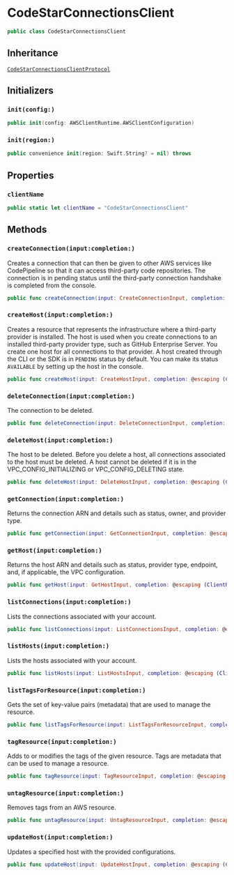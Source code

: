 # CodeStarConnectionsClient

``` swift
public class CodeStarConnectionsClient 
```

## Inheritance

[`CodeStarConnectionsClientProtocol`](/aws-sdk-swift/reference/0.x/AWSCodeStarconnections/CodeStarConnectionsClientProtocol)

## Initializers

### `init(config:)`

``` swift
public init(config: AWSClientRuntime.AWSClientConfiguration) 
```

### `init(region:)`

``` swift
public convenience init(region: Swift.String? = nil) throws 
```

## Properties

### `clientName`

``` swift
public static let clientName = "CodeStarConnectionsClient"
```

## Methods

### `createConnection(input:completion:)`

Creates a connection that can then be given to other AWS services like CodePipeline so that it can access third-party code repositories. The connection is in pending status until the third-party connection handshake is completed from the console.

``` swift
public func createConnection(input: CreateConnectionInput, completion: @escaping (ClientRuntime.SdkResult<CreateConnectionOutputResponse, CreateConnectionOutputError>) -> Void)
```

### `createHost(input:completion:)`

Creates a resource that represents the infrastructure where a third-party provider is installed. The host is used when you create connections to an installed third-party provider type, such as GitHub Enterprise Server. You create one host for all connections to that provider. A host created through the CLI or the SDK is in `PENDING` status by default. You can make its status `AVAILABLE` by setting up the host in the console.

``` swift
public func createHost(input: CreateHostInput, completion: @escaping (ClientRuntime.SdkResult<CreateHostOutputResponse, CreateHostOutputError>) -> Void)
```

### `deleteConnection(input:completion:)`

The connection to be deleted.

``` swift
public func deleteConnection(input: DeleteConnectionInput, completion: @escaping (ClientRuntime.SdkResult<DeleteConnectionOutputResponse, DeleteConnectionOutputError>) -> Void)
```

### `deleteHost(input:completion:)`

The host to be deleted. Before you delete a host, all connections associated to the host must be deleted. A host cannot be deleted if it is in the VPC\_CONFIG\_INITIALIZING or VPC\_CONFIG\_DELETING state.

``` swift
public func deleteHost(input: DeleteHostInput, completion: @escaping (ClientRuntime.SdkResult<DeleteHostOutputResponse, DeleteHostOutputError>) -> Void)
```

### `getConnection(input:completion:)`

Returns the connection ARN and details such as status, owner, and provider type.

``` swift
public func getConnection(input: GetConnectionInput, completion: @escaping (ClientRuntime.SdkResult<GetConnectionOutputResponse, GetConnectionOutputError>) -> Void)
```

### `getHost(input:completion:)`

Returns the host ARN and details such as status, provider type, endpoint, and, if applicable, the VPC configuration.

``` swift
public func getHost(input: GetHostInput, completion: @escaping (ClientRuntime.SdkResult<GetHostOutputResponse, GetHostOutputError>) -> Void)
```

### `listConnections(input:completion:)`

Lists the connections associated with your account.

``` swift
public func listConnections(input: ListConnectionsInput, completion: @escaping (ClientRuntime.SdkResult<ListConnectionsOutputResponse, ListConnectionsOutputError>) -> Void)
```

### `listHosts(input:completion:)`

Lists the hosts associated with your account.

``` swift
public func listHosts(input: ListHostsInput, completion: @escaping (ClientRuntime.SdkResult<ListHostsOutputResponse, ListHostsOutputError>) -> Void)
```

### `listTagsForResource(input:completion:)`

Gets the set of key-value pairs (metadata) that are used to manage the resource.

``` swift
public func listTagsForResource(input: ListTagsForResourceInput, completion: @escaping (ClientRuntime.SdkResult<ListTagsForResourceOutputResponse, ListTagsForResourceOutputError>) -> Void)
```

### `tagResource(input:completion:)`

Adds to or modifies the tags of the given resource. Tags are metadata that can be used to manage a resource.

``` swift
public func tagResource(input: TagResourceInput, completion: @escaping (ClientRuntime.SdkResult<TagResourceOutputResponse, TagResourceOutputError>) -> Void)
```

### `untagResource(input:completion:)`

Removes tags from an AWS resource.

``` swift
public func untagResource(input: UntagResourceInput, completion: @escaping (ClientRuntime.SdkResult<UntagResourceOutputResponse, UntagResourceOutputError>) -> Void)
```

### `updateHost(input:completion:)`

Updates a specified host with the provided configurations.

``` swift
public func updateHost(input: UpdateHostInput, completion: @escaping (ClientRuntime.SdkResult<UpdateHostOutputResponse, UpdateHostOutputError>) -> Void)
```
